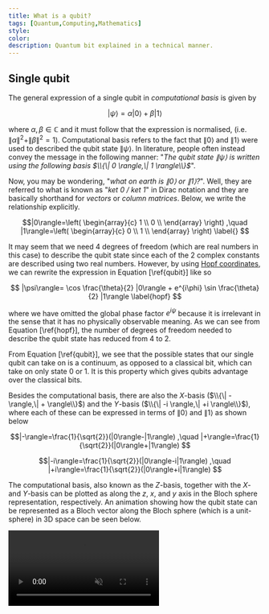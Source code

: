 ```yaml
---
title: What is a qubit?
tags: [Quantum,Computing,Mathematics]
style: 
color: 
description: Quantum bit explained in a technical manner.
---
```


## Single qubit

The general expression of a single qubit in <i>computational basis</i> is given by

$$ | \psi \rangle = \alpha | 0 \rangle + \beta | 1 \rangle \label{qubit} $$

where $\alpha,\beta\in\mathbb{C}$ and it must follow that the expression is normalised, (i.e. $\|\alpha \|^2 + \| \beta \|^2=1$). Computational basis refers to the fact that $\| 0 \rangle$ and $\| 1 \rangle$ were used to described the qubit state $\| \psi \rangle$. In literature, people often instead convey the message in the following manner: "<i>The qubit state $\| \psi \rangle$ is written using the following basis $\\{\| 0 \rangle,\| 1 \rangle\\}$</i>".

Now, you may be wondering, "<i>what on earth is $\|0\rangle$ or $\|1\rangle$?</i>". Well, they are referred to what is known as "<i>ket 0 / ket 1</i>" in Dirac notation and they are basically shorthand for <i>vectors</i> or <i>column matrices</i>. Below, we write the relationship explicitly.

$$|0\rangle=\left(
\begin{array}{c}
 1 \\
 0 \\
\end{array}
\right)
,\quad
|1\rangle=\left(
\begin{array}{c}
 0 \\
 1 \\
\end{array}
\right) \label{}
$$

It may seem that we need 4 degrees of freedom (which are real numbers in this case) to describe the qubit state since each of the 2 complex constants are described using two real numbers. However, by using <a href="https://en.wikipedia.org/wiki/3-sphere#Hopf_coordinates" target="_blank" rel="noopener noreferrer">Hopf coordinates</a>, we can rewrite the expression in Equation \[\ref{qubit}\] like so

$$
|\psi\rangle=
\cos \frac{\theta}{2} |0\rangle + e^{i\phi} \sin \frac{\theta}{2} |1\rangle \label{hopf}
$$

where we have omitted the global phase factor $e^{i\psi}$ because it is irrelevant in the sense that it has no physically observable meaning. As we can see from Equation \[\ref{hopf}\], the number of degrees of freedom needed to describe the qubit state has reduced from 4 to 2.

From Equation \[\ref{qubit}\], we see that the possible states that our single qubit can take on is a continuum, as opposed to a classical bit, which can take on only state $0$ or $1$. It is this property which gives qubits advantage over the classical bits.

Besides the computational basis, there are also the $X$-basis ($\\{\| - \rangle,\| + \rangle\\}$) and the $Y$-basis ($\\{\| -i \rangle,\| +i \rangle\\}$), where each of these can be expressed in terms of $\|0\rangle$ and $\|1\rangle$ as shown below

$$|-\rangle=\frac{1}{\sqrt{2}}(|0\rangle-|1\rangle)
,\quad
|+\rangle=\frac{1}{\sqrt{2}}(|0\rangle+|1\rangle)
$$

$$|-i\rangle=\frac{1}{\sqrt{2}}(|0\rangle-i|1\rangle)
,\quad
|+i\rangle=\frac{1}{\sqrt{2}}(|0\rangle+i|1\rangle)
$$

The computational basis, also known as the $Z$-basis, together with the $X$- and $Y$-basis can be plotted as along the $z$, $x$, and $y$ axis in the Bloch sphere representation, respectively. An animation showing how the qubit state can be represented as a Bloch vector along the Bloch sphere (which is a unit-sphere) in 3D space can be seen below.

<video src="../assets/media/animated/Qubit.mp4" autoplay muted loop></video>